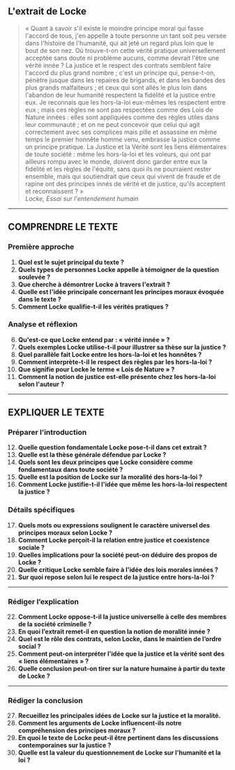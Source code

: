 ## L'extrait de Locke

> « Quant à savoir s'il existe le moindre principe moral qui fasse l'accord de tous, j'en appelle à toute personne un tant soit peu versée dans l'histoire de l'humanité, qui ait jeté un regard plus loin que le bout de son nez. Où trouve-t-on cette vérité pratique universellement acceptée sans doute ni problème aucuns, comme devrait l'être une vérité innée ? La justice et le respect des contrats semblent faire l'accord du plus grand nombre ; c'est un principe qui, pense-t-on, pénètre jusque dans les repaires de brigands, et dans les bandes des plus grands malfaiteurs ; et ceux qui sont allés le plus loin dans l'abandon de leur humanité respectent la fidélité et la justice entre eux. Je reconnais que les hors-la-loi eux-mêmes les respectent entre eux ; mais ces règles ne sont pas respectées comme des Lois de Nature innées : elles sont appliquées comme des règles utiles dans leur communauté ; et on ne peut concevoir que celui qui agit correctement avec ses complices mais pille et assassine en même temps le premier honnête homme venu, embrasse la justice comme un principe pratique. La Justice et la Vérité sont les liens élémentaires de toute société : même les hors-la-loi et les voleurs, qui ont par ailleurs rompu avec le monde, doivent donc garder entre eux la fidélité et les règles de l'équité, sans quoi ils ne pourraient rester ensemble, mais qui soutiendrait que ceux qui vivent de fraude et de rapine ont des principes innés de vérité et de justice, qu'ils acceptent et reconnaissent ? »  
> *Locke, Essai sur l'entendement humain*

---

## COMPRENDRE LE TEXTE

### Première approche

1. **Quel est le sujet principal du texte ?**  
2. **Quels types de personnes Locke appelle à témoigner de la question soulevée ?**  
3. **Que cherche à démontrer Locke à travers l'extrait ?**  
4. **Quelle est l'idée principale concernant les principes moraux évoquée dans le texte ?**  
5. **Comment Locke qualifie-t-il les vérités pratiques ?**  

### Analyse et réflexion

6. **Qu'est-ce que Locke entend par : « vérité innée » ?**  
7. **Quels exemples Locke utilise-t-il pour illustrer sa thèse sur la justice ?**  
8. **Quel parallèle fait Locke entre les hors-la-loi et les honnêtes ?**  
9. **Comment interprète-t-il le respect des règles par les hors-la-loi ?**  
10. **Que signifie pour Locke le terme « Lois de Nature » ?**  
11. **Comment la notion de justice est-elle présente chez les hors-la-loi selon l'auteur ?**  

---

## EXPLIQUER LE TEXTE

### Préparer l’introduction

12. **Quelle question fondamentale Locke pose-t-il dans cet extrait ?**  
13. **Quelle est la thèse générale défendue par Locke ?**  
14. **Quels sont les deux principes que Locke considère comme fondamentaux dans toute société ?**  
15. **Quelle est la position de Locke sur la moralité des hors-la-loi ?**  
16. **Comment Locke justifie-t-il l'idée que même les hors-la-loi respectent la justice ?**  

### Détails spécifiques

17. **Quels mots ou expressions soulignent le caractère universel des principes moraux selon Locke ?**  
18. **Comment Locke perçoit-il la relation entre justice et coexistence sociale ?**  
19. **Quelles implications pour la société peut-on déduire des propos de Locke ?**  
20. **Quelle critique Locke semble faire à l'idée des lois morales innées ?**  
21. **Sur quoi repose selon lui le respect de la justice entre hors-la-loi ?**  

---

### Rédiger l’explication

22. **Comment Locke oppose-t-il la justice universelle à celle des membres de la société criminelle ?**  
23. **En quoi l’extrait remet-il en question la notion de moralité innée ?**  
24. **Quel est le rôle des contrats, selon Locke, dans le maintien de l’ordre social ?**  
25. **Comment peut-on interpréter l'idée que la justice et la vérité sont des « liens élémentaires » ?**  
26. **Quelle conclusion peut-on tirer sur la nature humaine à partir du texte de Locke ?**  

---

### Rédiger la conclusion

27. **Recueillez les principales idées de Locke sur la justice et la moralité.**  
28. **Comment les arguments de Locke influencent-ils notre compréhension des principes moraux ?**  
29. **En quoi le texte de Locke peut-il être pertinent dans les discussions contemporaines sur la justice ?**  
30. **Quelle est la valeur du questionnement de Locke sur l'humanité et la loi ?**  